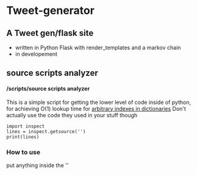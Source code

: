 # Tweet-generator

## A Tweet gen/flask site
<ul>
<li> written in Python Flask with render_templates and a markov chain </li>
<li> in developement </li>
</ul>


## source scripts analyzer

#### /scripts/source scripts analyzer
This is a simple script for getting the lower level of code inside of python,
for achieving O(1) lookup time for [arbitrary indexes in dictionaries](https://www.oreilly.com/library/view/high-performance-python/9781449361747/ch04.html)
Don't actually use the code they used in your stuff though

```
import inspect
lines = inspect.getsource('')
print(lines)
```

### How to use
put anything inside the ''
